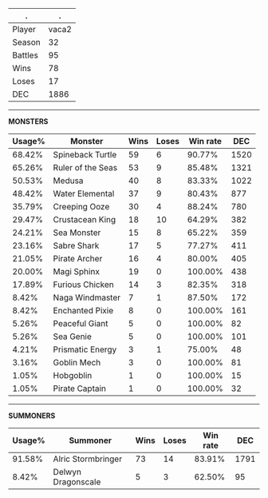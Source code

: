 .|.
|-|-
Player|vaca2
Season|32
Battles|95
Wins|78
Loses|17
DEC|1886

---
**MONSTERS**

Usage%|Monster|Wins|Loses|Win rate|DEC|
-|-|-|-|-|-|
68.42%|Spineback Turtle|59|6|90.77%|1520|
65.26%|Ruler of the Seas|53|9|85.48%|1321|
50.53%|Medusa|40|8|83.33%|1022|
48.42%|Water Elemental|37|9|80.43%|877|
35.79%|Creeping Ooze|30|4|88.24%|780|
29.47%|Crustacean King|18|10|64.29%|382|
24.21%|Sea Monster|15|8|65.22%|359|
23.16%|Sabre Shark|17|5|77.27%|411|
21.05%|Pirate Archer|16|4|80.00%|405|
20.00%|Magi Sphinx|19|0|100.00%|438|
17.89%|Furious Chicken|14|3|82.35%|318|
8.42%|Naga Windmaster|7|1|87.50%|172|
8.42%|Enchanted Pixie|8|0|100.00%|161|
5.26%|Peaceful Giant|5|0|100.00%|82|
5.26%|Sea Genie|5|0|100.00%|101|
4.21%|Prismatic Energy|3|1|75.00%|48|
3.16%|Goblin Mech|3|0|100.00%|81|
1.05%|Hobgoblin|1|0|100.00%|15|
1.05%|Pirate Captain|1|0|100.00%|32|

---
**SUMMONERS**

Usage%|Summoner|Wins|Loses|Win rate|DEC|
-|-|-|-|-|-|
91.58%|Alric Stormbringer|73|14|83.91%|1791|
8.42%|Delwyn Dragonscale|5|3|62.50%|95|
